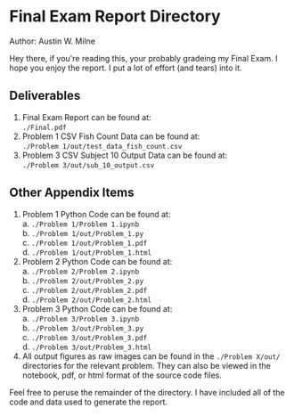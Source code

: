 # Final Exam Report Directory

Author: Austin W. Milne

Hey there, if you're reading this, your probably gradeing my Final Exam. I hope you enjoy the report. I put a lot of effort (and tears) into it.

## Deliverables
1. Final Exam Report can be found at:  
    `./Final.pdf`
2. Problem 1 CSV Fish Count Data can be found at:  
    `./Problem 1/out/test_data_fish_count.csv`
1. Problem 3 CSV Subject 10 Output Data can be found at:  
    `./Problem 3/out/sub_10_output.csv`

## Other Appendix Items
1. Problem 1 Python Code can be found at:  
    a. `./Problem 1/Problem 1.ipynb`  
    b. `./Problem 1/out/Problem_1.py`  
    c. `./Problem 1/out/Problem_1.pdf`  
    d. `./Problem 1/out/Problem_1.html`  
2. Problem 2 Python Code can be found at:  
    a. `./Problem 2/Problem 2.ipynb`  
    b. `./Problem 2/out/Problem_2.py`  
    c. `./Problem 2/out/Problem_2.pdf`  
    d. `./Problem 2/out/Problem_2.html`  
3. Problem 3 Python Code can be found at:  
   a. `./Problem 3/Problem 3.ipynb`  
   b. `./Problem 3/out/Problem_3.py`  
   c. `./Problem 3/out/Problem_3.pdf`  
   d. `./Problem 3/out/Problem_3.html`  
4. All output figures as raw images can be found in the `./Problem X/out/` directories for the relevant problem. They can also be viewed in the notebook, pdf, or html format of the source code files.

Feel free to peruse the remainder of the directory. I have included all of the code and data used to generate the report.